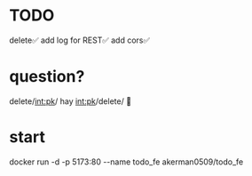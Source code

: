 # TODO
delete✅
add log for REST✅
add cors✅





# question?
delete/<int:pk>/ hay <int:pk>/delete/  🐌


# start
docker run -d -p 5173:80 --name todo_fe akerman0509/todo_fe
